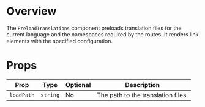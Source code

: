 # Overview

The `PreloadTranslations` component preloads translation files for the current language and the namespaces required by the routes. It renders link elements with the specified configuration.

# Props

| Prop       | Type     | Optional | Description                        |
| ---------- | -------- | -------- | ---------------------------------- |
| `loadPath` | `string` | No       | The path to the translation files. |
